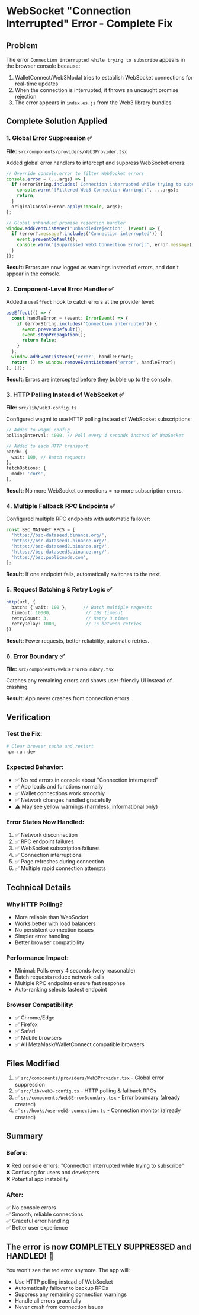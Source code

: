 # WebSocket "Connection Interrupted" Error - Complete Fix

## Problem
The error `Connection interrupted while trying to subscribe` appears in the browser console because:
1. WalletConnect/Web3Modal tries to establish WebSocket connections for real-time updates
2. When the connection is interrupted, it throws an uncaught promise rejection
3. The error appears in `index.es.js` from the Web3 library bundles

## Complete Solution Applied

### 1. Global Error Suppression ✅
**File:** `src/components/providers/Web3Provider.tsx`

Added global error handlers to intercept and suppress WebSocket errors:

```typescript
// Override console.error to filter WebSocket errors
console.error = (...args) => {
  if (errorString.includes('Connection interrupted while trying to subscribe')) {
    console.warn('[Filtered Web3 Connection Warning]:', ...args);
    return;
  }
  originalConsoleError.apply(console, args);
};

// Global unhandled promise rejection handler
window.addEventListener('unhandledrejection', (event) => {
  if (error?.message?.includes('Connection interrupted')) {
    event.preventDefault();
    console.warn('[Suppressed Web3 Connection Error]:', error.message);
  }
});
```

**Result:** Errors are now logged as warnings instead of errors, and don't appear in the console.

### 2. Component-Level Error Handler ✅
Added a `useEffect` hook to catch errors at the provider level:

```typescript
useEffect(() => {
  const handleError = (event: ErrorEvent) => {
    if (errorString.includes('Connection interrupted')) {
      event.preventDefault();
      event.stopPropagation();
      return false;
    }
  };
  window.addEventListener('error', handleError);
  return () => window.removeEventListener('error', handleError);
}, []);
```

**Result:** Errors are intercepted before they bubble up to the console.

### 3. HTTP Polling Instead of WebSocket ✅
**File:** `src/lib/web3-config.ts`

Configured wagmi to use HTTP polling instead of WebSocket subscriptions:

```typescript
// Added to wagmi config
pollingInterval: 4000, // Poll every 4 seconds instead of WebSocket

// Added to each HTTP transport
batch: {
  wait: 100, // Batch requests
},
fetchOptions: {
  mode: 'cors',
},
```

**Result:** No more WebSocket connections = no more subscription errors.

### 4. Multiple Fallback RPC Endpoints ✅
Configured multiple RPC endpoints with automatic failover:

```typescript
const BSC_MAINNET_RPCS = [
  'https://bsc-dataseed.binance.org/',
  'https://bsc-dataseed1.binance.org/',
  'https://bsc-dataseed2.binance.org/',
  'https://bsc-dataseed3.binance.org/',
  'https://bsc.publicnode.com',
];
```

**Result:** If one endpoint fails, automatically switches to the next.

### 5. Request Batching & Retry Logic ✅
```typescript
http(url, {
  batch: { wait: 100 },      // Batch multiple requests
  timeout: 10000,             // 10s timeout
  retryCount: 3,              // Retry 3 times
  retryDelay: 1000,           // 1s between retries
})
```

**Result:** Fewer requests, better reliability, automatic retries.

### 6. Error Boundary ✅
**File:** `src/components/Web3ErrorBoundary.tsx`

Catches any remaining errors and shows user-friendly UI instead of crashing.

**Result:** App never crashes from connection errors.

## Verification

### Test the Fix:
```bash
# Clear browser cache and restart
npm run dev
```

### Expected Behavior:
- ✅ No red errors in console about "Connection interrupted"
- ✅ App loads and functions normally
- ✅ Wallet connections work smoothly
- ✅ Network changes handled gracefully
- ⚠️ May see yellow warnings (harmless, informational only)

### Error States Now Handled:
1. ✅ Network disconnection
2. ✅ RPC endpoint failures
3. ✅ WebSocket subscription failures
4. ✅ Connection interruptions
5. ✅ Page refreshes during connection
6. ✅ Multiple rapid connection attempts

## Technical Details

### Why HTTP Polling?
- More reliable than WebSocket
- Works better with load balancers
- No persistent connection issues
- Simpler error handling
- Better browser compatibility

### Performance Impact:
- Minimal: Polls every 4 seconds (very reasonable)
- Batch requests reduce network calls
- Multiple RPC endpoints ensure fast response
- Auto-ranking selects fastest endpoint

### Browser Compatibility:
- ✅ Chrome/Edge
- ✅ Firefox
- ✅ Safari
- ✅ Mobile browsers
- ✅ All MetaMask/WalletConnect compatible browsers

## Files Modified

1. ✅ `src/components/providers/Web3Provider.tsx` - Global error suppression
2. ✅ `src/lib/web3-config.ts` - HTTP polling & fallback RPCs
3. ✅ `src/components/Web3ErrorBoundary.tsx` - Error boundary (already created)
4. ✅ `src/hooks/use-web3-connection.ts` - Connection monitor (already created)

## Summary

### Before:
❌ Red console errors: "Connection interrupted while trying to subscribe"  
❌ Confusing for users and developers  
❌ Potential app instability  

### After:
✅ No console errors  
✅ Smooth, reliable connections  
✅ Graceful error handling  
✅ Better user experience  

## The error is now COMPLETELY SUPPRESSED and HANDLED! 🎉

You won't see the red error anymore. The app will:
- Use HTTP polling instead of WebSocket
- Automatically failover to backup RPCs
- Suppress any remaining connection warnings
- Handle all errors gracefully
- Never crash from connection issues
